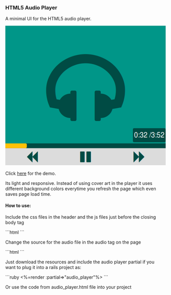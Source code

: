 <h3>HTML5 Audio Player</h3>
<p>A minimal UI for the HTML5 audio player.</p>
<img src="media/audio_player.png">
<p>Click <a href="https://sahil290791.github.io/custom_audio_player/">here</a> for the demo.</p>
<p>Its light and responsive. Instead of using cover art in the player it uses different background colors everytime you refresh the page which even saves page load time.</p>
<h4>How to use:</h4>
<p>Include the css files in the header and the js files just before the closing body tag</p>
```html
<!-- CSS Files-->
	<head>
    	<link rel="stylesheet" href="https://maxcdn.bootstrapcdn.com/bootstrap/3.3.1/css/bootstrap.min.css">
    	<link href="https://maxcdn.bootstrapcdn.com/font-awesome/4.2.0/css/font-awesome.min.css" rel="stylesheet">
    	<link rel="stylesheet" type="text/css" href="css/audio_player.css">
	</head>
	<body>
	<!--AUDIO PLAYER CODE goes here -->
	<!-- JS Files-->
       <script src="https://ajax.googleapis.com/ajax/libs/jquery/1.11.0/jquery.min.js"></script>
       <script src="https://maxcdn.bootstrapcdn.com/bootstrap/3.3.1/js/bootstrap.min.js"></script>
       <script type="text/javascript" src="js/audio_player.js"></script>
    </body>
```
<p>Change the source for the audio file in the audio tag on the page</p>
```html
<audio controls preload="auto" hidden id="audio-file" >
          <source src="media/water.mp3" type="audio/mpeg">
          <source src="media/water.ogg" type="audio/ogg">
</audio>
```
<p>Just download the resources and include the audio player partial if you want to plug it into a rails project as: </p>
```ruby
<%=render :partial=>"audio_player"%>
```
<p>Or use the code from audio_player.html file into your project</p>



